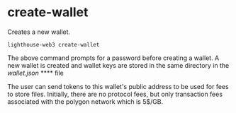 # create-wallet

Creates a new wallet.

```
lighthouse-web3 create-wallet
```

The above command prompts for a password before creating a wallet. A new wallet is created and wallet keys are stored in the same directory in the _wallet.json_ **** file

The user can send tokens to this wallet's public address to be used for fees to store files. Initially, there are no protocol fees, but only transaction fees associated with the polygon network which is 5$/GB.



